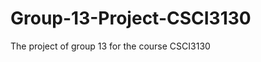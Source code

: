 Group-13-Project-CSCI3130
=========================

The project of group 13 for the course CSCI3130
